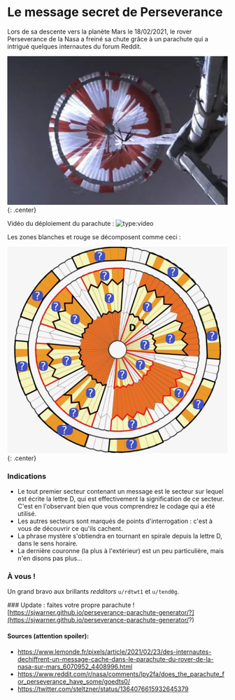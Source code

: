# Le message secret de Perseverance

Lors de sa descente vers la planète Mars le 18/02/2021, le rover Perseverance de la Nasa a freiné sa chute grâce à un parachute qui a intrigué quelques internautes du forum Reddit.

![](data/mars/real.png){: .center}

Vidéo du déploiement du parachute :
![type:video](https://youtu.be/N3b-1-yrQYw)



Les zones blanches et rouge se décomposent comme ceci :

![](data/mars/modele.png){: .center}


### Indications

- Le tout premier secteur contenant un message est le secteur sur lequel est écrite la lettre D, qui est effectivement la signification de ce secteur. C'est en l'observant bien que vous comprendrez le codage qui a été utilisé.
- Les autres secteurs sont marqués de points d'interrogation : c'est à vous de découvrir ce qu'ils cachent.
- La phrase mystère s'obtiendra en tournant en spirale depuis la lettre D, dans le sens horaire.
- La dernière couronne (la plus à l'extérieur) est un peu particulière, mais n'en disons pas plus...

### À vous !




Un grand bravo aux brillants _redditors_ ```u/rdtwt1``` et ```u/tend0g```.


### Update : faites votre propre parachute !
[https://sjwarner.github.io/perseverance-parachute-generator/?](https://sjwarner.github.io/perseverance-parachute-generator/?)



#### Sources (attention spoiler):
- https://www.lemonde.fr/pixels/article/2021/02/23/des-internautes-dechiffrent-un-message-cache-dans-le-parachute-du-rover-de-la-nasa-sur-mars_6070952_4408996.html
- https://www.reddit.com/r/nasa/comments/lpy2fa/does_the_parachute_for_perseverance_have_some/goedts0/
- https://twitter.com/steltzner/status/1364076615932645379

